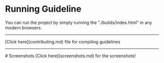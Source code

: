 # Running Guideline
You can run the project by simply running the "./builds/index.html" in any modern browsers.

<hr>
[Click here](contributing.md) file for compiling guidelines

<hr>
# Screenshots
[Click here](screenshots.md) for the screenshots!
